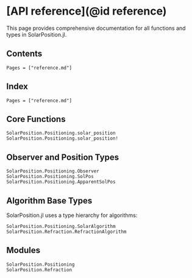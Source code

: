 # [API reference](@id reference)

This page provides comprehensive documentation for all functions and types in SolarPosition.jl.

## Contents

```@contents
Pages = ["reference.md"]
```

## Index

```@index
Pages = ["reference.md"]
```

## Core Functions

```@docs
SolarPosition.Positioning.solar_position
SolarPosition.Positioning.solar_position!
```

## Observer and Position Types

```@docs
SolarPosition.Positioning.Observer
SolarPosition.Positioning.SolPos
SolarPosition.Positioning.ApparentSolPos
```

## Algorithm Base Types

SolarPosition.jl uses a type hierarchy for algorithms:

```@docs
SolarPosition.Positioning.SolarAlgorithm
SolarPosition.Refraction.RefractionAlgorithm
```

## Modules

```@docs
SolarPosition.Positioning
SolarPosition.Refraction
```
